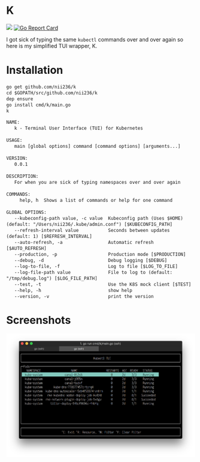 
# K
[![](https://godoc.org/github.com/nii236/k?status.svg)](http://godoc.org/github.com/nii236/k)
[![Go Report Card](https://goreportcard.com/badge/github.com/nii236/k)](https://goreportcard.com/report/github.com/nii236/k)

I got sick of typing the same `kubectl` commands over and over again so here is my simplified TUI wrapper, K.

# Installation

```
go get github.com/nii236/k
cd $GOPATH/src/github.com/nii236/k
dep ensure
go install cmd/k/main.go
k
```

```
NAME:
   k - Terminal User Interface (TUI) for Kubernetes

USAGE:
   main [global options] command [command options] [arguments...]

VERSION:
   0.0.1

DESCRIPTION:
   For when you are sick of typing namespaces over and over again

COMMANDS:
     help, h  Shows a list of commands or help for one command

GLOBAL OPTIONS:
   --kubeconfig-path value, -c value  Kubeconfig path (Uses $HOME) (default: "/Users/nii236/.kube/admin.conf") [$KUBECONFIG_PATH]
   --refresh-interval value           Seconds between updates (default: 1) [$REFRESH_INTERVAL]
   --auto-refresh, -a                 Automatic refresh [$AUTO_REFRESH]
   --production, -p                   Production mode [$PRODUCTION]
   --debug, -d                        Debug logging [$DEBUG]
   --log-to-file, -f                  Log to file [$LOG_TO_FILE]
   --log-file-path value              File to log to (default: "/tmp/debug.log") [$LOG_FILE_PATH]
   --test, -t                         Use the K8S mock client [$TEST]
   --help, -h                         show help
   --version, -v                      print the version
```

# Screenshots

![](/static/screenshot.png)
